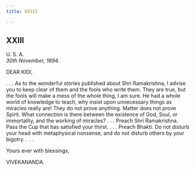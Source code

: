 ```yaml
---
title: XXIII

---
```





  

  


## XXIII

U. S. A.  
*30th November, 1894*.

DEAR KIDI,

. . . As to the wonderful stories published about Shri Ramakrishna, I
advise you to keep clear of them and the fools who write them. They are
true, but the fools will make a mess of the whole thing, I am sure. He
had a whole world of knowledge to teach, why insist upon unnecessary
things as miracles really are! They do not prove anything. Matter does
not prove Spirit. What connection is there between the existence of God,
Soul, or immortality, and the working of miracles? . . . Preach Shri
Ramakrishna. Pass the Cup that has satisfied your thirst. . . . Preach
Bhakti. Do not disturb your head with metaphysical nonsense, and do not
disturb others by your bigotry. . . . 

Yours ever with blessings,

VIVEKANANDA.


